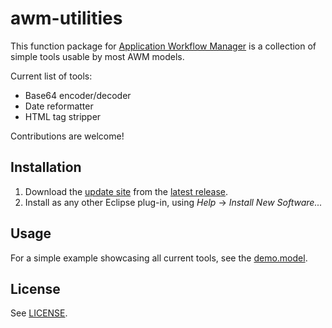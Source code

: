 # awm-utilities

This function package for [Application Workflow Manager](https://www.microfocus.com/documentation/enterprise-developer/ed50pu3/ED-Eclipse/GUID-ACF0482D-11B6-4629-AE9A-7B02B6C3958F.html) is a collection of simple tools usable by most AWM models.

Current list of tools:
* Base64 encoder/decoder
* Date reformatter
* HTML tag stripper

Contributions are welcome!

## Installation

1. Download the [update site](https://github.com/csabimf/awm-utilities/releases/latest/download/awm_utilities.zip) from the [latest release](https://github.com/csabimf/awm-utilities/releases/latest).
2. Install as any other Eclipse plug-in, using *Help* → *Install New Software...*

## Usage

For a simple example showcasing all current tools, see the [demo.model](demo.model).

## License

See [LICENSE](LICENSE).
